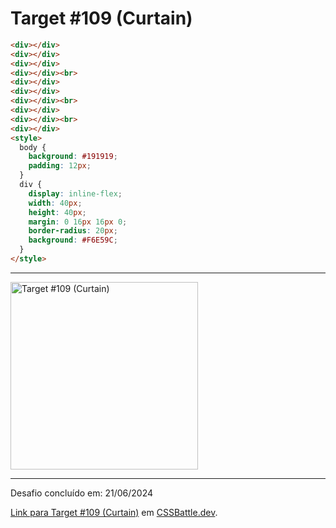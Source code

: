 # Target #109 (Curtain)

```HTML
<div></div>
<div></div>
<div></div>
<div></div><br>
<div></div>
<div></div>
<div></div><br>
<div></div>
<div></div><br>
<div></div>
<style>
  body {
    background: #191919;
    padding: 12px;
  }
  div {
    display: inline-flex;
    width: 40px;
    height: 40px;
    margin: 0 16px 16px 0;
    border-radius: 20px;
    background: #F6E59C;
  }
</style>
```

---
<img src="https://cssbattle.dev/targets/109.png" title="Target #109 (Curtain)" width="300px">

---

Desafio concluído em: 21/06/2024

[Link para Target #109 (Curtain)](https://cssbattle.dev/play/109) em [CSSBattle.dev](https://cssbattle.dev/).